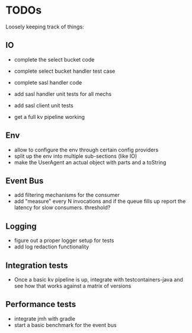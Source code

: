# TODOs

Loosely keeping track of things:

## IO

 - complete the select bucket code
 - complete select bucket handler test case

 - complete sasl handler code 
 - add sasl handler unit tests for all mechs
 - add sasl client unit tests
 
 - get a full kv pipeline working

## Env
 
 - allow to configure the env through certain config providers
 - split up the env into multiple sub-sections (like IO)
 - make the UserAgent an actual object with parts and a toString
 
## Event Bus

 - add filtering mechanisms for the consumer
 - add "measure" every N invocations and if the queue fills up report the latency for slow consumers. threshold?
 
## Logging

 - figure out a proper logger setup for tests
 - add log redaction functionality
 

## Integration tests

 - Once a basic kv pipeline is up, integrate with testcontainers-java and see how that works against a matrix of versions
 
## Performance tests

 - integrate jmh with gradle
 - start a basic benchmark for the event bus